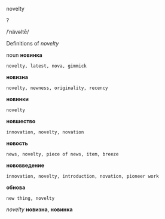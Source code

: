 novelty

?

/ˈnävəltē/

Definitions of _novelty_

noun
**новинка**

    novelty, latest, nova, gimmick
**новизна**

    novelty, newness, originality, recency
**новинки**

    novelty
**новшество**

    innovation, novelty, novation
**новость**

    news, novelty, piece of news, item, breeze
**нововведение**

    innovation, novelty, introduction, novation, pioneer work
**обнова**

    new thing, novelty

_novelty_
**новизна**, **новинка**